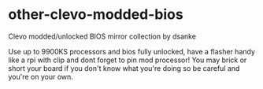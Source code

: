 # other-clevo-modded-bios
Clevo modded/unlocked BIOS mirror collection by dsanke

Use up to 9900KS processors and bios fully unlocked, have a flasher handy like a rpi with clip and dont forget to pin mod processor!
You may brick or short your board if you don't know what you're doing so be careful and you're on your own.

